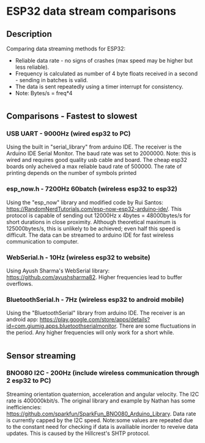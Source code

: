 # ESP32 data stream comparisons
## Description
Comparing data streaming methods for ESP32:
* Reliable data rate - no signs of crashes (max speed may be higher but less reliable).
* Frequency is calculated as number of 4 byte floats received in a second - sending in batches is valid.
* The data is sent repeatedly using a timer interrupt for consistency.
* Note: Bytes/s = freq*4
#
#
## Comparisons - Fastest to slowest
### USB UART - 9000Hz (wired esp32 to PC)
Using the built in "serial_library" from arduino IDE. The receiver is the Arduino IDE Serial Monitor. The baud rate was set to 2000000. Note: this is wired and requires good quality usb cable and board. The cheap esp32 boards only acheived a max reliable baud rate of 500000. The rate of printing depends on the number of symbols printed

### esp_now.h - 7200Hz 60batch (wireless esp32 to esp32)
Using the "esp_now" library and modified code by Rui Santos: https://RandomNerdTutorials.com/esp-now-esp32-arduino-ide/. This protocol is capable of sending out 12000Hz x 4bytes = 48000bytes/s for short durations in close proximity. Although theoretical maximum is 125000bytes/s, this is unlikely to be achieved; even half this speed is difficult. The data can be streamed to arduino IDE for fast wireless communication to computer.

### WebSerial.h - 10Hz (wireless esp32 to website)
Using Ayush Sharma's WebSerial library: https://github.com/ayushsharma82. Higher frequencies lead to buffer overflows.

### BluetoothSerial.h - 7Hz (wireless esp32 to android mobile)
Using the "BluetoothSerial" library from arduino IDE. The receiver is an android app: https://play.google.com/store/apps/details?id=com.giumig.apps.bluetoothserialmonitor. There are some fluctuations in the period. Any higher frequencies will only work for a short while.
##
#
## Sensor streaming
### BNO080 I2C - 200Hz (include wireless communication through 2 esp32 to PC)
Streaming orientation quaternion, acceleration and angular velocity. The I2C rate is 400000kbit/s. The original library and example by Nathan has some inefficiencies: https://github.com/sparkfun/SparkFun_BNO080_Arduino_Library. Data rate is currently capped by the I2C speed. Note:some values are repeated due to the constant need for checking if data is availiable inorder to reveive data updates. This is caused by the Hillcrest's SHTP protocol.

